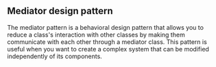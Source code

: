 ## Mediator design pattern

The mediator pattern is a behavioral design pattern that allows you to reduce a class's interaction with other classes by making them communicate with each other through a mediator class. This pattern is useful when you want to create a complex system that can be modified independently of its components.